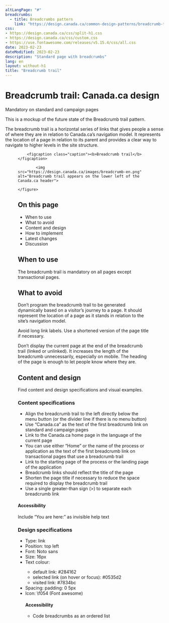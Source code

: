 ```yaml
---
altLangPage: "#"
breadcrumbs:
  - title: Breadcrumbs pattern
    link: "https://design.canada.ca/common-design-patterns/breadcrumb-trail.html"
css:
- https://design.canada.ca/css/split-h1.css
- https://design.canada.ca/css/custom.css
- https://use.fontawesome.com/releases/v5.15.4/css/all.css
date: 2023-02-23
dateModified: 2023-02-23
description: "Standard page with breadcrumbs"
lang: en
layout: without-h1
title: "Breadcrumb trail"
---
```

<h1 property="name" id="wb-cont" dir="ltr"><span class="stacked"><span>Breadcrumb trail</span>: <span>Canada.ca design</span></span></h1>
<span class="label label-danger">Mandatory on standard and campaign pages</span>
<p>This is a mockup of the future state of the Breadcrumb trail pattern.</p>
<p>The breadcrumb trail is a horizontal series of links that gives people a sense of where they are in relation to Canada.ca’s navigation model.  It represents the location of a page in relation to its parent and provides a clear way to navigate to higher levels in the site structure.</p>
<figure>

		<figcaption class="caption"><b>Breadcrumb trail</b></figcaption>

			<img src="https://design.canada.ca/images/breadcrumb-en.png" alt="Breadcrumb trail appears on the lower left of the Canada.ca header">

	</figure>
<h2>On this page</h2>
<ul>
	<li>When to use</li>
	<li>What to avoid</li>
	<li>Content and design</li>
	<li>How to implement</li>
	<li>Latest changes</li>
	<li>Discussion</li>
</ul>
<h2>When to use</h2>
<p>The breadcrumb trail is mandatory on all pages except transactional pages.</p> 
<h2>What to avoid</h2>
<p>Don’t program the breadcrumb trail to be generated dynamically based on a visitor’s journey to a page. It should represent the location of a page as it stands in relation to the site’s navigation model.</p>

<p>Avoid long link labels. Use a shortened version of the page title if necessary.</p>

<p>Don’t display the current page at the end of the breadcrumb trail (linked or unlinked). It increases the length of the breadcrumb unnecessarily, especially on mobile. The heading of the page is enough to let people know where they are.</p>

<h2>Content and design</h2>
<p>Find content and design specifications and visual examples.</p>

<h3>Content specifications</h3>
<ul>
	<li>Align the breadcrumb trail to the left directly below the menu button (or the divider line if there is no menu button)</li>
	<li>Use “Canada.ca” as the text of the first breadcrumb link on standard and campaign pages</li>
	<li>Link to the Canada.ca home page in the language of the current page</li>
<li>You can use either “Home” or the name of the process or application as the text of the first breadcrumb link on transactional pages that use a breadcrumb trail</li>
	<li>Link to the starting page of the process or the landing page of the application</li>
	<li>Breadcrumb links should reflect the title of the page</li> 
<Li>Shorten the page title if necessary to reduce the space required to display the breadcrumb trail</li>
	<li>Use a single greater-than sign (>) to separate each breadcrumb link</li>
	</ul>
<h4>Accessibility</h4>
<p>Include “You are here:” as invisible help text</p>
<h3>Design specifications</h3>
<ul> 
	<li>Type: link</li> 
	<li>Position: top left</li>
	<li>Font: Noto sans</li>
	<li>Size: 16px</li>
	<li>Text colour:</li>
<ul>
	<li>default link: #284162</li>
	<li>selected link (on hover or focus): #0535d2</li>
	<li>visited link: #7834bc</li>
</ul>
	<li>Spacing: padding: 0 5px</li>
	<li>Icon:  \f054 (Font awesome)</li>
	<h4>Accessibility</h4>
<ul>
	<li>Code breadcrumbs as an ordered list</li>
	</ul>





